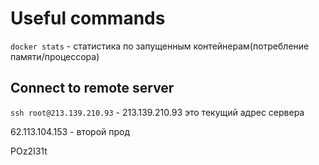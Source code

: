 

# Useful commands

`docker stats` - статистика по запущенным контейнерам(потребление памяти/процессора)

## Connect to remote server

`ssh root@213.139.210.93` - 213.139.210.93 это текущий адрес сервера



62.113.104.153 - второй прод

POz2I31t